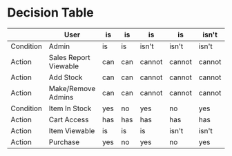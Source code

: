 # Decision Table
|           | User                  | is  | is  | is     | is     | isn't  | isn't  |
| --------- | --------------------- | --- | --- | ------ | ------ | ------ | ------ |
| Condition | Admin                 | is  | is  | isn't  | isn't  | isn't  | isn't  |
| Action    | Sales Report Viewable | can | can | cannot | cannot | cannot | cannot |
| Action    | Add Stock             | can | can | cannot | cannot | cannot | cannot |
| Action    | Make/Remove Admins    | can | can | cannot | cannot | cannot | cannot |
| Condition | Item In Stock         | yes | no  | yes    | no     | yes    | no     |
| Action    | Cart Access           | has | has | has    | has    | has    | has    |
| Action    | Item Viewable         | is  | is  | is     | isn't  | isn't  | isn't  |
| Action    | Purchase              | yes | no  | yes    | no     | yes    | no     |

